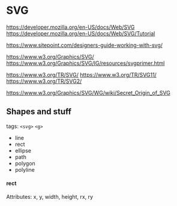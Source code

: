 # SVG

https://developer.mozilla.org/en-US/docs/Web/SVG
https://developer.mozilla.org/en-US/docs/Web/SVG/Tutorial

https://www.sitepoint.com/designers-guide-working-with-svg/

https://www.w3.org/Graphics/SVG/
https://www.w3.org/Graphics/SVG/IG/resources/svgprimer.html

https://www.w3.org/TR/SVG/
https://www.w3.org/TR/SVG11/
https://www.w3.org/TR/SVG2/

https://www.w3.org/Graphics/SVG/WG/wiki/Secret_Origin_of_SVG

## Shapes and stuff

tags: `<svg>` `<g>`

* line
* rect
* ellipse
* path
* polygon
* polyline

#### rect

Attributes: x, y, width, height, rx, ry
